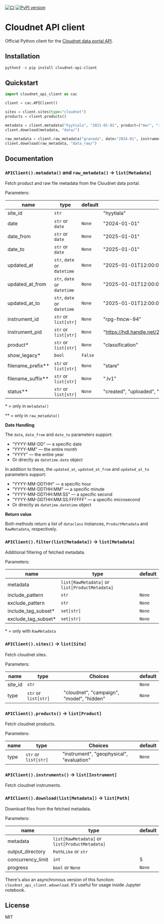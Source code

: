 [![CI](https://github.com/actris-cloudnet/cloudnet-api-client/actions/workflows/test.yml/badge.svg)](https://github.com/actris-cloudnet/cloudnet-api-client/actions/workflows/test.yml)
[![PyPI version](https://badge.fury.io/py/cloudnet-api-client.svg)](https://badge.fury.io/py/cloudnet-api-client)

# Cloudnet API client

Official Python client for the [Cloudnet data portal API](https://docs.cloudnet.fmi.fi/api/data-portal.html).

## Installation

```bash
python3 -m pip install cloudnet-api-client
```

## Quickstart

```python
import cloudnet_api_client as cac

client = cac.APIClient()

sites = client.sites(type="cloudnet")
products = client.products()

metadata = client.metadata("hyytiala", "2021-01-01", product=["mwr", "radar"])
client.download(metadata, "data/")

raw_metadata = client.raw_metadata("granada", date="2024-01", instrument_id="parsivel")
client.download(raw_metadata, "data_raw/")
```

## Documentation

### `APIClient().metadata()` and `raw_metadata()` &rarr; `list[Metadata]`

Fetch product and raw file metadata from the Cloudnet data portal.

Parameters:

| name                | type                        | default | example                                              |
| ------------------- | --------------------------- | ------- | ---------------------------------------------------- |
| site_id             | `str`                       |         | "hyytiala"                                           |
| date                | `str` or `date`             | `None`  | "2024-01-01"                                         |
| date_from           | `str` or `date`             | `None`  | "2025-01-01"                                         |
| date_to             | `str` or `date`             | `None`  | "2025-01-01"                                         |
| updated_at          | `str`, `date` or `datetime` | `None`  | "2025-01-01T12:00:00"                                |
| updated_at_from     | `str`, `date` or `datetime` | `None`  | "2025-01-01T12:00:00"                                |
| updated_at_to       | `str`, `date` or `datetime` | `None`  | "2025-01-01T12:00:00"                                |
| instrument_id       | `str` or `list[str]`        | `None`  | "rpg-fmcw-94"                                        |
| instrument_pid      | `str` or `list[str]`        | `None`  | "https://hdl.handle.net/21.12132/3.191564170f8a4686" |
| product\*           | `str` or `list[str]`        | `None`  | "classification"                                     |
| show_legacy\*       | `bool`                      | `False` |                                                      |
| filename_prefix\*\* | `str` or `list[str]`        | `None`  | "stare"                                              |
| filename_suffix\*\* | `str` or `list[str]`        | `None`  | ".lv1"                                               |
| status\*\*          | `str` or `list[str]`        | `None`  | "created", "uploaded", "processed" or "invalid"      |

\* = only in `metadata()`

\*\* = only in `raw_metadata()`

**Date Handling**

The `date`, `date_from` and `date_to` parameters support:

- "YYYY-MM-DD" — a specific date
- "YYYY-MM" — the entire month
- "YYYY" — the entire year
- Or directly as `datetime.date` object

In addition to these, the `updated_at`, `updated_at_from` and `updated_at_to` parameters support:

- "YYYY-MM-DDTHH" — a specific hour
- "YYYY-MM-DDTHH:MM" — a specific minute
- "YYYY-MM-DDTHH:MM:SS" — a specific second
- "YYYY-MM-DDTHH:MM:SS.FFFFFF" — a specific microsecond
- Or directly as `datetime.datetime` object

**Return value**

Both methods return a list of `dataclass` instances, `ProductMetadata` and `RawMetadata`, respectively.

### `APIClient().filter(list[Metadata])` &rarr; `list[Metadata]`

Additional filtering of fetched metadata.

Parameters:

| name                 | type                                           | default |
| -------------------- | ---------------------------------------------- | ------- |
| metadata             | `list[RawMetadata]` or `list[ProductMetadata]` |         |
| include_pattern      | `str`                                          | `None`  |
| exclude_pattern      | `str`                                          | `None`  |
| include_tag_subset\* | `set[str]`                                     | `None`  |
| exclude_tag_subset\* | `set[str]`                                     | `None`  |

\* = only with `RawMetadata`

### `APIClient().sites()` &rarr; `list[Site]`

Fetch cloudnet sites.

Parameters:

| name    | type                 | Choices                                   | default |
| ------- | -------------------- | ----------------------------------------- | ------- |
| site_id | `str`                |                                           | `None`  |
| type    | `str` or `list[str]` | "cloudnet", "campaign", "model", "hidden" | `None`  |

### `APIClient().products()` &rarr; `list[Product]`

Fetch cloudnet products.

Parameters:

| name | type                 | Choices                                   | default |
| ---- | -------------------- | ----------------------------------------- | ------- |
| type | `str` or `list[str]` | "instrument", "geophysical", "evaluation" | `None`  |

### `APIClient().instruments()` &rarr; `list[Instrument]`

Fetch cloudnet instruments.

### `APIClient().download(list[Metadata])` &rarr; `list[Path]`

Download files from the fetched metadata.

Parameters:

| name              | type                                           | default |
| ----------------- | ---------------------------------------------- | ------- |
| metadata          | `list[RawMetadata]` or `list[ProductMetadata]` |         |
| output_directory  | `PathLike` or `str`                            |         |
| concurrency_limit | `int`                                          | 5       |
| progress          | `bool` or `None`                               | `None`  |

There's also an asynchronous version of this function:
`cloudnet_api_client.adownload`. It's useful for usage inside Jupyter notebook.

## License

MIT
